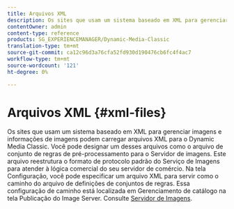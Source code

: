 ```yaml
---
title: Arquivos XML
description: Os sites que usam um sistema baseado em XML para gerenciar imagens e informações de imagens podem carregar arquivos XML para o Dynamic Media Classic. Saiba mais sobre arquivos XML.
contentOwner: admin
content-type: reference
products: SG_EXPERIENCEMANAGER/Dynamic-Media-Classic
translation-type: tm+mt
source-git-commit: ca12c96d3a76cfa52fd930d190476cb6fc4f4ac7
workflow-type: tm+mt
source-wordcount: '121'
ht-degree: 0%

---
```



# Arquivos XML {#xml-files}

Os sites que usam um sistema baseado em XML para gerenciar imagens e informações de imagens podem carregar arquivos XML para o Dynamic Media Classic. Você pode designar um desses arquivos como o arquivo de conjunto de regras de pré-processamento para o Servidor de imagens. Este arquivo reestrutura o formato de protocolo padrão do Serviço de Imagens para atender à lógica comercial do seu servidor de comércio. Na tela Configuração, você pode especificar um arquivo XML para servir como o caminho do arquivo de definições de conjuntos de regras. Essa configuração de caminho está localizada em Gerenciamento de catálogo na tela Publicação do Image Server. Consulte [Servidor de Imagens](publish-setup.md#image_server).
